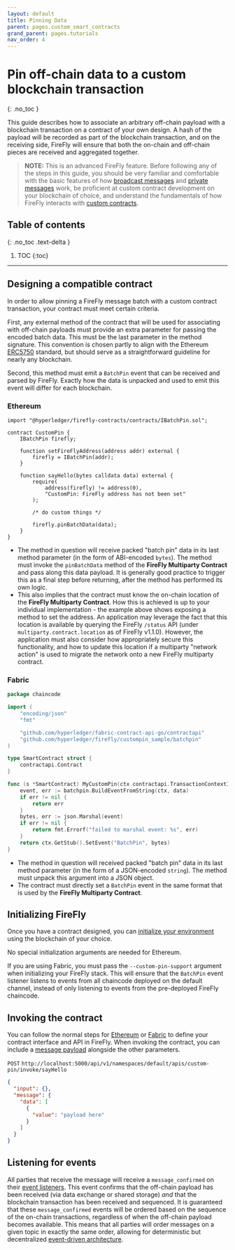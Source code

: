 ```yaml
---
layout: default
title: Pinning Data
parent: pages.custom_smart_contracts
grand_parent: pages.tutorials
nav_order: 4
---
```


# Pin off-chain data to a custom blockchain transaction

{: .no_toc }

This guide describes how to associate an arbitrary off-chain payload with a blockchain transaction on a contract of your own design. A hash of the payload will be recorded as part of the blockchain transaction, and on the receiving side, FireFly will ensure that both the on-chain and off-chain pieces are received and aggregated together.

> **NOTE:** This is an advanced FireFly feature. Before following any of the steps in this guide, you should be very familiar
> and comfortable with the basic features of how [broadcast messages](../broadcast_data.md) and [private messages](../private_send.md)
> work, be proficient at custom contract development on your blockchain of choice, and understand the
> fundamentals of how FireFly interacts with [custom contracts](../).

## Table of contents
{: .no_toc .text-delta }

1. TOC
{:toc}

---

## Designing a compatible contract

In order to allow pinning a FireFly message batch with a custom contract transaction, your contract must
meet certain criteria.

First, any external method of the contract that will be used for associating with off-chain payloads
must provide an extra parameter for passing the encoded batch data. This must be the last parameter
in the method signature. This convention is chosen partly to align with the Ethereum
[ERC5750](https://eips.ethereum.org/EIPS/eip-5750) standard, but should serve as a straightforward
guideline for nearly any blockchain.

Second, this method must emit a `BatchPin` event that can be received and parsed by FireFly. Exactly how
the data is unpacked and used to emit this event will differ for each blockchain.

### Ethereum

```solidity
import "@hyperledger/firefly-contracts/contracts/IBatchPin.sol";

contract CustomPin {
    IBatchPin firefly;

    function setFireFlyAddress(address addr) external {
        firefly = IBatchPin(addr);
    }

    function sayHello(bytes calldata data) external {
        require(
            address(firefly) != address(0),
            "CustomPin: FireFly address has not been set"
        );

        /* do custom things */

        firefly.pinBatchData(data);
    }
}
```

- The method in question will receive packed "batch pin" data in its last method parameter (in the
  form of ABI-encoded `bytes`). The method must invoke the `pinBatchData` method of the
  **FireFly Multiparty Contract** and pass along this data payload. It is generally good practice to
  trigger this as a final step before returning, after the method has performed its own logic.
- This also implies that the contract must know the on-chain location of the
  **FireFly Multiparty Contract**. How this is achieved is up to your individual implementation -
  the example above shows exposing a method to set the address. An application may leverage the fact that
  this location is available by querying the FireFly
  `/status` API (under `multiparty.contract.location` as of FireFly v1.1.0). However, the application must
  also consider how appropriately secure this functionality, and how to update this location if a multiparty
  "network action" is used to migrate the network onto a new FireFly multiparty contract.

### Fabric

```go
package chaincode

import (
	"encoding/json"
	"fmt"

	"github.com/hyperledger/fabric-contract-api-go/contractapi"
	"github.com/hyperledger/firefly/custompin_sample/batchpin"
)

type SmartContract struct {
	contractapi.Contract
}

func (s *SmartContract) MyCustomPin(ctx contractapi.TransactionContextInterface, data string) error {
	event, err := batchpin.BuildEventFromString(ctx, data)
	if err != nil {
		return err
	}
	bytes, err := json.Marshal(event)
	if err != nil {
		return fmt.Errorf("failed to marshal event: %s", err)
	}
	return ctx.GetStub().SetEvent("BatchPin", bytes)
}
```

- The method in question will received packed "batch pin" data in its last method parameter (in the
  form of a JSON-encoded `string`). The method must unpack this argument into a JSON object.
- The contract must directly set a `BatchPin` event in the same format that is used by the
  **FireFly Multiparty Contract**.

## Initializing FireFly

Once you have a contract designed, you can [initialize your environment](../../gettingstarted/setup_env.md)
using the blockchain of your choice.

No special initialization arguments are needed for Ethereum.

If you are using Fabric, you must pass the `--custom-pin-support` argument when initializing your
FireFly stack. This will ensure that the `BatchPin` event listener listens to events from all chaincode
deployed on the default channel, instead of only listening to events from the pre-deployed FireFly chaincode.

## Invoking the contract

You can follow the normal steps for [Ethereum](./ethereum.md) or [Fabric](./fabric.md) to define your contract
interface and API in FireFly. When invoking the contract, you can include a [message payload](../../reference/types/message.md)
alongside the other parameters.

`POST` `http://localhost:5000/api/v1/namespaces/default/apis/custom-pin/invoke/sayHello`

```json
{
  "input": {},
  "message": {
    "data": [
      {
        "value": "payload here"
      }
    ]
  }
}
```

## Listening for events

All parties that receive the message will receive a `message_confirmed` on their [event listeners](../events.md).
This event confirms that the off-chain payload has been received (via data exchange or shared storage) _and_
that the blockchain transaction has been received and sequenced. It is guaranteed that these `message_confirmed`
events will be ordered based on the sequence of the on-chain transactions, regardless of when the off-chain
payload becomes available. This means that all parties will order messages on a given topic in exactly the
same order, allowing for deterministic but decentralized [event-driven architecture](../../reference/events.md).
